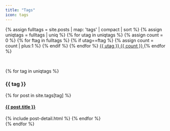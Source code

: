 ```yaml
---
title: "Tags"
icon: tags
---
```



<p class="text-center">
{% assign fulltags = site.posts | map: 'tags' | compact | sort %}
{% assign uniqtags = fulltags | uniq %}
{% for utag in uniqtags %}
    {% assign count = 0 %}
    {% for ftag in fulltags %}
        {% if utag==ftag %}
            {% assign count = count | plus:1 %}
        {% endif %}
    {% endfor %}
<a href="#{{ utag }}" class="btn btn-primary">
  {{ utag }} <span class="badge badge-light">{{ count }}</span>
</a>
{% endfor %}
</p>

<br>

{% for tag in uniqtags %}
<div id="{{ tag }}" class="tag-list-post">
<h3>{{ tag }}</h3>
    {% for post in site.tags[tag] %}
<a href="{{ post.url }}"><h4>{{ post.title }}</h4></a>
{% include post-detail.html %}
    {% endfor %}
</div>
{% endfor %}